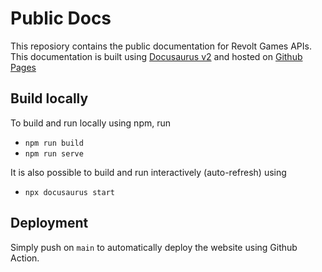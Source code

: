 # Public Docs

This reposiory contains the public documentation for Revolt Games APIs. This documentation is built using [Docusaurus v2](https://docusaurus.io/) and hosted on [Github Pages](https://pages.github.com/)

## Build locally

To build and run locally using npm, run
- `npm run build`
- `npm run serve`

It is also possible to build and run interactively (auto-refresh) using
- `npx docusaurus start`

## Deployment

Simply push on `main` to automatically deploy the website using Github Action.